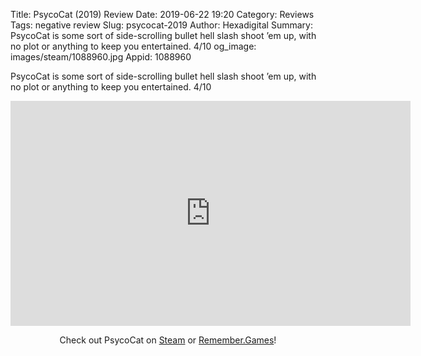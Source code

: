 Title: PsycoCat (2019) Review
Date: 2019-06-22 19:20
Category: Reviews
Tags: negative review
Slug: psycocat-2019
Author: Hexadigital
Summary: PsycoCat is some sort of side-scrolling bullet hell slash shoot ’em up, with no plot or anything to keep you entertained. 4/10
og_image: images/steam/1088960.jpg
Appid: 1088960

PsycoCat is some sort of side-scrolling bullet hell slash shoot ’em up, with no plot or anything to keep you entertained. 4/10

<center><iframe src="https://www.youtube.com/embed/L5FRXXPd9dE?feature=oembed" allow="accelerometer; autoplay; encrypted-media; gyroscope; picture-in-picture" width="640" height="360" frameborder="0"></iframe>

Check out PsycoCat on [Steam](https://store.steampowered.com/app/1088960/?curator_clanid=34633900) or [Remember.Games](https://remember.games/game/2609/)!</center>
